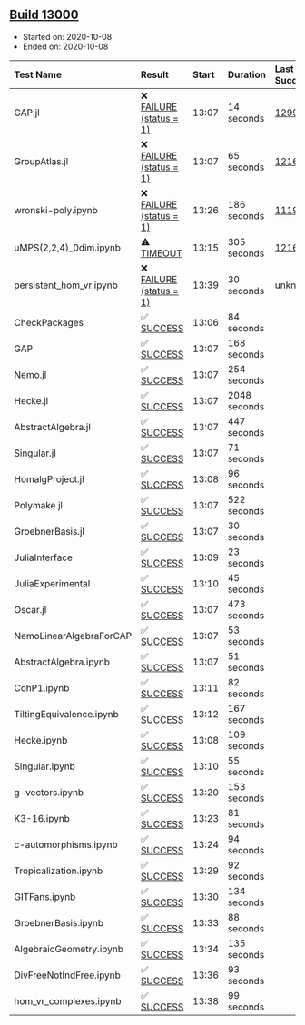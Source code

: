 ## [Build 13000](https://oscarci.mathematik.uni-kl.de/job/oscar/13000/)

* Started on: 2020-10-08
* Ended on: 2020-10-08

| Test Name    | Result | Start | Duration | Last Success | First Failure |
|:-------------|:-------|:------|:---------|:-------------|:--------------|
| GAP.jl | ❌ [FAILURE (status = 1)](https://oscarci.mathematik.uni-kl.de/job/oscar/13000/artifact/logs/build-13000/GAP.jl.log) | 13:07 | 14 seconds | [12999](https://oscarci.mathematik.uni-kl.de/job/oscar/12999/) | [13000](https://oscarci.mathematik.uni-kl.de/job/oscar/13000/) |
| GroupAtlas.jl | ❌ [FAILURE (status = 1)](https://oscarci.mathematik.uni-kl.de/job/oscar/13000/artifact/logs/build-13000/GroupAtlas.jl.log) | 13:07 | 65 seconds | [12167](https://oscarci.mathematik.uni-kl.de/job/oscar/12167/) | [12168](https://oscarci.mathematik.uni-kl.de/job/oscar/12168/) |
| wronski-poly.ipynb | ❌ [FAILURE (status = 1)](https://oscarci.mathematik.uni-kl.de/job/oscar/13000/artifact/logs/build-13000/wronski-poly.ipynb.log) | 13:26 | 186 seconds | [11192](https://oscarci.mathematik.uni-kl.de/job/oscar/11192/) | [11193](https://oscarci.mathematik.uni-kl.de/job/oscar/11193/) |
| uMPS(2,2,4)_0dim.ipynb | ⚠ [TIMEOUT](https://oscarci.mathematik.uni-kl.de/job/oscar/13000/artifact/logs/build-13000/uMPS-2-2-4-_0dim.ipynb.log) | 13:15 | 305 seconds | [12167](https://oscarci.mathematik.uni-kl.de/job/oscar/12167/) | [12168](https://oscarci.mathematik.uni-kl.de/job/oscar/12168/) |
| persistent_hom_vr.ipynb | ❌ [FAILURE (status = 1)](https://oscarci.mathematik.uni-kl.de/job/oscar/13000/artifact/logs/build-13000/persistent_hom_vr.ipynb.log) | 13:39 | 30 seconds | unknown | unknown |
| CheckPackages | ✅ [SUCCESS](https://oscarci.mathematik.uni-kl.de/job/oscar/13000/artifact/logs/build-13000/CheckPackages.log) | 13:06 | 84 seconds |  |  |
| GAP | ✅ [SUCCESS](https://oscarci.mathematik.uni-kl.de/job/oscar/13000/artifact/logs/build-13000/GAP.log) | 13:07 | 168 seconds |  |  |
| Nemo.jl | ✅ [SUCCESS](https://oscarci.mathematik.uni-kl.de/job/oscar/13000/artifact/logs/build-13000/Nemo.jl.log) | 13:07 | 254 seconds |  |  |
| Hecke.jl | ✅ [SUCCESS](https://oscarci.mathematik.uni-kl.de/job/oscar/13000/artifact/logs/build-13000/Hecke.jl.log) | 13:07 | 2048 seconds |  |  |
| AbstractAlgebra.jl | ✅ [SUCCESS](https://oscarci.mathematik.uni-kl.de/job/oscar/13000/artifact/logs/build-13000/AbstractAlgebra.jl.log) | 13:07 | 447 seconds |  |  |
| Singular.jl | ✅ [SUCCESS](https://oscarci.mathematik.uni-kl.de/job/oscar/13000/artifact/logs/build-13000/Singular.jl.log) | 13:07 | 71 seconds |  |  |
| HomalgProject.jl | ✅ [SUCCESS](https://oscarci.mathematik.uni-kl.de/job/oscar/13000/artifact/logs/build-13000/HomalgProject.jl.log) | 13:08 | 96 seconds |  |  |
| Polymake.jl | ✅ [SUCCESS](https://oscarci.mathematik.uni-kl.de/job/oscar/13000/artifact/logs/build-13000/Polymake.jl.log) | 13:07 | 522 seconds |  |  |
| GroebnerBasis.jl | ✅ [SUCCESS](https://oscarci.mathematik.uni-kl.de/job/oscar/13000/artifact/logs/build-13000/GroebnerBasis.jl.log) | 13:07 | 30 seconds |  |  |
| JuliaInterface | ✅ [SUCCESS](https://oscarci.mathematik.uni-kl.de/job/oscar/13000/artifact/logs/build-13000/JuliaInterface.log) | 13:09 | 23 seconds |  |  |
| JuliaExperimental | ✅ [SUCCESS](https://oscarci.mathematik.uni-kl.de/job/oscar/13000/artifact/logs/build-13000/JuliaExperimental.log) | 13:10 | 45 seconds |  |  |
| Oscar.jl | ✅ [SUCCESS](https://oscarci.mathematik.uni-kl.de/job/oscar/13000/artifact/logs/build-13000/Oscar.jl.log) | 13:07 | 473 seconds |  |  |
| NemoLinearAlgebraForCAP | ✅ [SUCCESS](https://oscarci.mathematik.uni-kl.de/job/oscar/13000/artifact/logs/build-13000/NemoLinearAlgebraForCAP.log) | 13:07 | 53 seconds |  |  |
| AbstractAlgebra.ipynb | ✅ [SUCCESS](https://oscarci.mathematik.uni-kl.de/job/oscar/13000/artifact/logs/build-13000/AbstractAlgebra.ipynb.log) | 13:07 | 51 seconds |  |  |
| CohP1.ipynb | ✅ [SUCCESS](https://oscarci.mathematik.uni-kl.de/job/oscar/13000/artifact/logs/build-13000/CohP1.ipynb.log) | 13:11 | 82 seconds |  |  |
| TiltingEquivalence.ipynb | ✅ [SUCCESS](https://oscarci.mathematik.uni-kl.de/job/oscar/13000/artifact/logs/build-13000/TiltingEquivalence.ipynb.log) | 13:12 | 167 seconds |  |  |
| Hecke.ipynb | ✅ [SUCCESS](https://oscarci.mathematik.uni-kl.de/job/oscar/13000/artifact/logs/build-13000/Hecke.ipynb.log) | 13:08 | 109 seconds |  |  |
| Singular.ipynb | ✅ [SUCCESS](https://oscarci.mathematik.uni-kl.de/job/oscar/13000/artifact/logs/build-13000/Singular.ipynb.log) | 13:10 | 55 seconds |  |  |
| g-vectors.ipynb | ✅ [SUCCESS](https://oscarci.mathematik.uni-kl.de/job/oscar/13000/artifact/logs/build-13000/g-vectors.ipynb.log) | 13:20 | 153 seconds |  |  |
| K3-16.ipynb | ✅ [SUCCESS](https://oscarci.mathematik.uni-kl.de/job/oscar/13000/artifact/logs/build-13000/K3-16.ipynb.log) | 13:23 | 81 seconds |  |  |
| c-automorphisms.ipynb | ✅ [SUCCESS](https://oscarci.mathematik.uni-kl.de/job/oscar/13000/artifact/logs/build-13000/c-automorphisms.ipynb.log) | 13:24 | 94 seconds |  |  |
| Tropicalization.ipynb | ✅ [SUCCESS](https://oscarci.mathematik.uni-kl.de/job/oscar/13000/artifact/logs/build-13000/Tropicalization.ipynb.log) | 13:29 | 92 seconds |  |  |
| GITFans.ipynb | ✅ [SUCCESS](https://oscarci.mathematik.uni-kl.de/job/oscar/13000/artifact/logs/build-13000/GITFans.ipynb.log) | 13:30 | 134 seconds |  |  |
| GroebnerBasis.ipynb | ✅ [SUCCESS](https://oscarci.mathematik.uni-kl.de/job/oscar/13000/artifact/logs/build-13000/GroebnerBasis.ipynb.log) | 13:33 | 88 seconds |  |  |
| AlgebraicGeometry.ipynb | ✅ [SUCCESS](https://oscarci.mathematik.uni-kl.de/job/oscar/13000/artifact/logs/build-13000/AlgebraicGeometry.ipynb.log) | 13:34 | 135 seconds |  |  |
| DivFreeNotIndFree.ipynb | ✅ [SUCCESS](https://oscarci.mathematik.uni-kl.de/job/oscar/13000/artifact/logs/build-13000/DivFreeNotIndFree.ipynb.log) | 13:36 | 93 seconds |  |  |
| hom_vr_complexes.ipynb | ✅ [SUCCESS](https://oscarci.mathematik.uni-kl.de/job/oscar/13000/artifact/logs/build-13000/hom_vr_complexes.ipynb.log) | 13:38 | 99 seconds |  |  |
